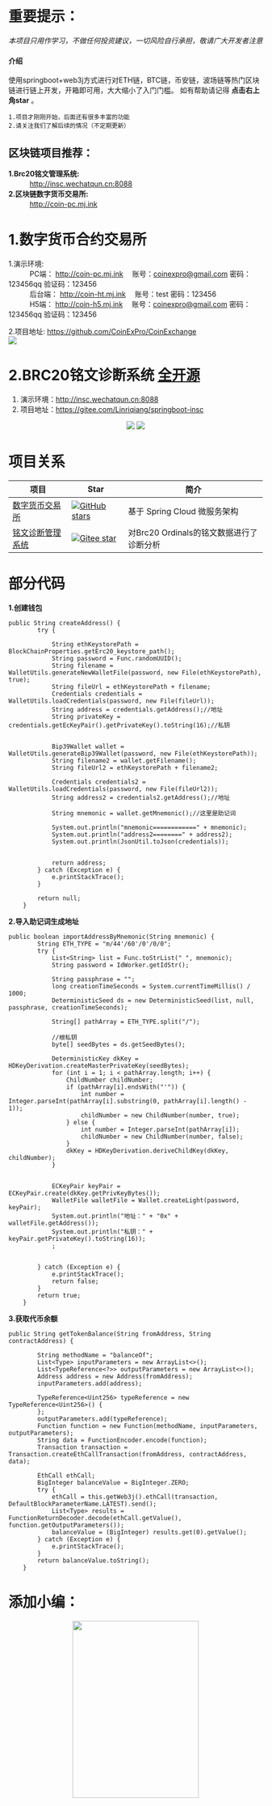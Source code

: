 # 重要提示：<br/>

 _本项目只用作学习，不做任何投资建议，一切风险自行承担，敬请广大开发者注意_ 

#### 介绍
使用springboot+web3j方式进行对ETH链，BTC链，币安链，波场链等热门区块链进行链上开发，开箱即可用，大大缩小了入门门槛。
如有帮助请记得 **点击右上角star** 。

```
1.项目才刚刚开始，后面还有很多丰富的功能
2.请关注我们了解后续的情况（不定期更新）
```

## 区块链项目推荐：<br/>
  **1.Brc20铭文管理系统:**<br/>
       　　　<a href='http://insc.wechatqun.cn:8088' target="_blank" >http://insc.wechatqun.cn:8088 </a> <br/>
  **2.区块链数字货币交易所:** <br/>
       　　　<a href='http://coin-pc.mj.ink/' target="_blank" >http://coin-pc.mj.ink </a> <br/>

# 1.数字货币合约交易所

1.演示环境: <br/>
       　　　PC端： <a href='http://coin-pc.mj.ink/' target="_blank" >http://coin-pc.mj.ink </a>　账号：coinexpro@gmail.com 密码：123456qq 验证码：123456 <br/>
       　　　后台端： <a href='http://coin-ht.mj.ink/' target="_blank" >http://coin-ht.mj.ink </a>　账号：test 密码：123456 <br/>
       　　　H5端： <a href='http://coin-h5.mj.ink/#/' target="_blank" >http://coin-h5.mj.ink </a>　账号：coinexpro@gmail.com 密码：123456qq 验证码：123456 <br/>

2.项目地址: <a href='https://github.com/CoinExPro/CoinExchange' target="_blank" >https://github.com/CoinExPro/CoinExchange </a><br/>
<img  src="https://ai.oss.mj.ink/chatgpt/insc/coinexpro.png"/>

# 2.BRC20铭文诊断系统 **<a href='https://gitee.com/Linriqiang/springboot-insc' target="_blank" >全开源</a>**

1. 演示环境：<a href='http://insc.wechatqun.cn:8088' target="_blank" >http://insc.wechatqun.cn:8088 </a><br/>
2. 项目地址：<a href='https://gitee.com/Linriqiang/springboot-insc' target="_blank" >https://gitee.com/Linriqiang/springboot-insc </a><br/>
 <div align=center >
    <img  src="https://ai.oss.mj.ink/chatgpt/insc/mw1.png"/>
    <img  src="https://ai.oss.mj.ink/chatgpt/insc/mw2.png"/>
 </div>

# 项目关系

| 项目                                                              | Star                                                                                                                                                                                                                                                                                             | 简介                          |
|-----------------------------------------------------------------|--------------------------------------------------------------------------------------------------------------------------------------------------------------------------------------------------------------------------------------------------------------------------------------------------|-----------------------------|
| [数字货币交易所](https://github.com/CoinExPro/CoinExchange)  |  [![GitHub stars](https://img.shields.io/github/stars/CoinExPro/CoinExchange.svg?style=social&label=Stars)](https://github.com/CoinExPro/CoinExchange)       | 基于 Spring Cloud 微服务架构        |
| [铭文诊断管理系统](https://gitee.com/Linriqiang/springboot-insc)  | [![Gitee star](https://gitee.com/Linriqiang/springboot-insc/badge/star.svg)](https://gitee.com/Linriqiang/springboot-insc)       | 对Brc20 Ordinals的铭文数据进行了诊断分析      |

# 部分代码
**1.创建钱包**

```
public String createAddress() {
		try {

			String ethKeystorePath = BlockChainProperties.getErc20_keystore_path();
			String password = Func.randomUUID();
			String filename = WalletUtils.generateNewWalletFile(password, new File(ethKeystorePath), true);
			String fileUrl = ethKeystorePath + filename;
			Credentials credentials = WalletUtils.loadCredentials(password, new File(fileUrl));
			String address = credentials.getAddress();//地址
			String privateKey = credentials.getEcKeyPair().getPrivateKey().toString(16);//私钥


			Bip39Wallet wallet = WalletUtils.generateBip39Wallet(password, new File(ethKeystorePath));
			String filename2 = wallet.getFilename();
			String fileUrl2 = ethKeystorePath + filename2;

			Credentials credentials2 = WalletUtils.loadCredentials(password, new File(fileUrl2));
			String address2 = credentials2.getAddress();//地址

			String mnemonic = wallet.getMnemonic();//这里是助记词

			System.out.println("mnemonic============" + mnemonic);
			System.out.println("address2========" + address2);
			System.out.println(JsonUtil.toJson(credentials));


			return address;
		} catch (Exception e) {
			e.printStackTrace();
		}

		return null;
	}
```
**2.导入助记词生成地址**

```
public boolean importAddressByMnemonic(String mnemonic) {
		String ETH_TYPE = "m/44'/60'/0'/0/0";
		try {
			List<String> list = Func.toStrList(" ", mnemonic);
			String password = IdWorker.getIdStr();

			String passphrase = "";
			long creationTimeSeconds = System.currentTimeMillis() / 1000;
			DeterministicSeed ds = new DeterministicSeed(list, null, passphrase, creationTimeSeconds);

			String[] pathArray = ETH_TYPE.split("/");

			//根私钥
			byte[] seedBytes = ds.getSeedBytes();

			DeterministicKey dkKey = HDKeyDerivation.createMasterPrivateKey(seedBytes);
			for (int i = 1; i < pathArray.length; i++) {
				ChildNumber childNumber;
				if (pathArray[i].endsWith("'")) {
					int number = Integer.parseInt(pathArray[i].substring(0, pathArray[i].length() - 1));
					childNumber = new ChildNumber(number, true);
				} else {
					int number = Integer.parseInt(pathArray[i]);
					childNumber = new ChildNumber(number, false);
				}
				dkKey = HDKeyDerivation.deriveChildKey(dkKey, childNumber);
			}


			ECKeyPair keyPair = ECKeyPair.create(dkKey.getPrivKeyBytes());
			WalletFile walletFile = Wallet.createLight(password, keyPair);
			System.out.println("地址：" + "0x" + walletFile.getAddress());
			System.out.println("私钥：" + keyPair.getPrivateKey().toString(16));
			;


		} catch (Exception e) {
			e.printStackTrace();
			return false;
		}
		return true;
	}
```
**3.获取代币余额**

```
public String getTokenBalance(String fromAddress, String contractAddress) {

		String methodName = "balanceOf";
		List<Type> inputParameters = new ArrayList<>();
		List<TypeReference<?>> outputParameters = new ArrayList<>();
		Address address = new Address(fromAddress);
		inputParameters.add(address);

		TypeReference<Uint256> typeReference = new TypeReference<Uint256>() {
		};
		outputParameters.add(typeReference);
		Function function = new Function(methodName, inputParameters, outputParameters);
		String data = FunctionEncoder.encode(function);
		Transaction transaction = Transaction.createEthCallTransaction(fromAddress, contractAddress, data);

		EthCall ethCall;
		BigInteger balanceValue = BigInteger.ZERO;
		try {
			ethCall = this.getWeb3j().ethCall(transaction, DefaultBlockParameterName.LATEST).send();
			List<Type> results = FunctionReturnDecoder.decode(ethCall.getValue(), function.getOutputParameters());
			balanceValue = (BigInteger) results.get(0).getValue();
		} catch (Exception e) {
			e.printStackTrace();
		}
		return balanceValue.toString();
	}
```




# 添加小编：

 <div align=center >
    <td ><img height="350" width="250" src="https://ai.oss.mj.ink/chatgpt/insc/wx.jpg"/></td>
 </div>


